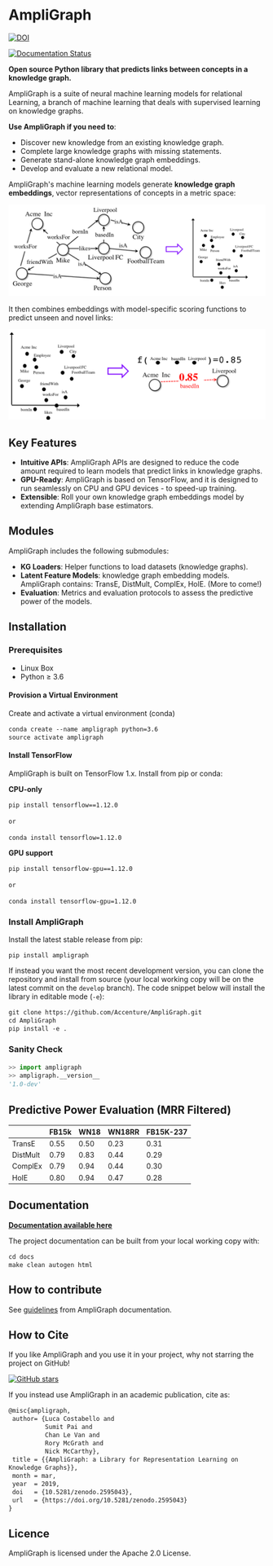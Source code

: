 # AmpliGraph

[![DOI](https://zenodo.org/badge/DOI/10.5281/zenodo.2595043.svg)](https://doi.org/10.5281/zenodo.2595043)

[![Documentation Status](https://readthedocs.org/projects/ampligraph/badge/?version=latest)](http://ampligraph.readthedocs.io/?badge=latest)


**Open source Python library that predicts links between concepts in a knowledge graph.**

AmpliGraph is a suite of neural machine learning models for relational Learning, a branch of machine learning
that deals with supervised learning on knowledge graphs.


**Use AmpliGraph if you need to**:

* Discover new knowledge from an existing knowledge graph.
* Complete large knowledge graphs with missing statements.
* Generate stand-alone knowledge graph embeddings.
* Develop and evaluate a new relational model.


AmpliGraph's machine learning models generate **knowledge graph embeddings**, vector representations of concepts in a metric space:

![](docs/img/kg_lp_step1.png)

It then combines embeddings with model-specific scoring functions to predict unseen and novel links:

![](docs/img/kg_lp_step2.png)


## Key Features


* **Intuitive APIs**: AmpliGraph APIs are designed to reduce the code amount required to learn models that predict links in knowledge graphs.
* **GPU-Ready**: AmpliGraph is based on TensorFlow, and it is designed to run seamlessly on CPU and GPU devices - to speed-up training.
* **Extensible**: Roll your own knowledge graph embeddings model by extending AmpliGraph base estimators.


## Modules

AmpliGraph includes the following submodules:

* **KG Loaders**: Helper functions to load datasets (knowledge graphs).
* **Latent Feature Models**: knowledge graph embedding models. AmpliGraph contains: TransE, DistMult, ComplEx, HolE. (More to come!)
* **Evaluation**: Metrics and evaluation protocols to assess the predictive power of the models.



## Installation

### Prerequisites

* Linux Box
* Python ≥ 3.6

#### Provision a Virtual Environment

Create and activate a virtual environment (conda)

```
conda create --name ampligraph python=3.6
source activate ampligraph
```

#### Install TensorFlow

AmpliGraph is built on TensorFlow 1.x.
Install from pip or conda:

**CPU-only**

```
pip install tensorflow==1.12.0

or

conda install tensorflow=1.12.0
```

**GPU support**

```
pip install tensorflow-gpu==1.12.0

or

conda install tensorflow-gpu=1.12.0
```



### Install AmpliGraph


Install the latest stable release from pip:

```
pip install ampligraph
```

If instead you want the most recent development version, you can clone the repository
and install from source (your local working copy will be on the latest commit on the `develop` branch).
The code snippet below will install the library in editable mode (`-e`):

```
git clone https://github.com/Accenture/AmpliGraph.git
cd AmpliGraph
pip install -e .
```


### Sanity Check

```python
>> import ampligraph
>> ampligraph.__version__
'1.0-dev'
```


## Predictive Power Evaluation (MRR Filtered)

|          |FB15k |WN18   |WN18RR |FB15K-237|
|----------|------|-------|-------|---------|
| TransE   | 0.55 | 0.50  | 0.23  | 0.31    |
| DistMult | 0.79 | 0.83  | 0.44  | 0.29    |
| ComplEx  | 0.79 | 0.94  | 0.44  | 0.30    |
| HolE     | 0.80 | 0.94  | 0.47  | 0.28    |


## Documentation

**[Documentation available here](http://docs.ampligraph.org)**

The project documentation can be built from your local working copy with:

```
cd docs
make clean autogen html
```

## How to contribute

See [guidelines](http://docs.ampligraph.org) from AmpliGraph documentation.


## How to Cite

If you like AmpliGraph and you use it in your project, why not starring the project on GitHub!

[![GitHub stars](https://img.shields.io/github/stars/Accenture/AmpliGraph.svg?style=social&label=Star&maxAge=3600)](https://GitHub.com/Accenture/AmpliGraph/stargazers/)


If you instead use AmpliGraph in an academic publication, cite as:

```
@misc{ampligraph,
 author= {Luca Costabello and
          Sumit Pai and
          Chan Le Van and
          Rory McGrath and
          Nick McCarthy},
 title = {{AmpliGraph: a Library for Representation Learning on Knowledge Graphs}},
 month = mar,
 year  = 2019,
 doi   = {10.5281/zenodo.2595043},
 url   = {https://doi.org/10.5281/zenodo.2595043}
}
```

## Licence

AmpliGraph is licensed under the Apache 2.0 License.